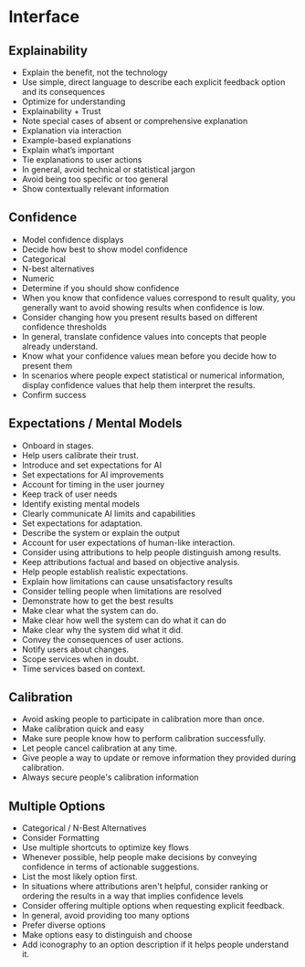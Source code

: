 # Interface

## Explainability

- Explain the benefit, not the technology
- Use simple, direct language to describe each explicit feedback option and its consequences
- Optimize for understanding
- Explainability + Trust
- Note special cases of absent or comprehensive explanation
- Explanation via interaction
- Example-based explanations
- Explain what’s important
- Tie explanations to user actions
- In general, avoid technical or statistical jargon
- Avoid being too specific or too general
- Show contextually relevant information

## Confidence

- Model confidence displays
- Decide how best to show model confidence
- Categorical
- N-best alternatives
- Numeric
- Determine if you should show confidence
- When you know that confidence values correspond to result quality, you generally want to avoid showing results when confidence is low.
- Consider changing how you present results based on different confidence thresholds
- In general, translate confidence values into concepts that people already understand.
- Know what your confidence values mean before you decide how to present them
- In scenarios where people expect statistical or numerical information, display confidence values that help them interpret the results.
- Confirm success

## Expectations / Mental Models

- Onboard in stages.
- Help users calibrate their trust.
- Introduce and set expectations for AI
- Set expectations for AI improvements
- Account for timing in the user journey
- Keep track of user needs
- Identify existing mental models
- Clearly communicate AI limits and capabilities
- Set expectations for adaptation.
- Describe the system or explain the output
- Account for user expectations of human-like interaction.
- Consider using attributions to help people distinguish among results.
- Keep attributions factual and based on objective analysis.
- Help people establish realistic expectations.
- Explain how limitations can cause unsatisfactory results
- Consider telling people when limitations are resolved
- Demonstrate how to get the best results
- Make clear what the system can do.
- Make clear how well the system can do what it can do
- Make clear why the system did what it did.
- Convey the consequences of user actions.
- Notify users about changes.
- Scope services when in doubt.
- Time services based on context.

## Calibration

- Avoid asking people to participate in calibration more than once.
- Make calibration quick and easy
- Make sure people know how to perform calibration successfully.
- Let people cancel calibration at any time.
- Give people a way to update or remove information they provided during calibration.
- Always secure people's calibration information

## Multiple Options

- Categorical / N-Best Alternatives
- Consider Formatting
- Use multiple shortcuts to optimize key flows
- Whenever possible, help people make decisions by conveying confidence in terms of actionable suggestions.
- List the most likely option first.
- In situations where attributions aren't helpful, consider ranking or ordering the results in a way that implies confidence levels
- Consider offering multiple options when requesting explicit feedback.
- In general, avoid providing too many options
- Prefer diverse options
- Make options easy to distinguish and choose
- Add iconography to an option description if it helps people understand it.
